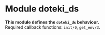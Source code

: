 

# Module doteki_ds #

__This module defines the `doteki_ds` behaviour.__<br /> Required callback functions: `init/0`, `get_env/3`.

